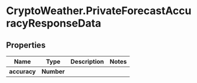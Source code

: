 # CryptoWeather.PrivateForecastAccuracyResponseData

## Properties
Name | Type | Description | Notes
------------ | ------------- | ------------- | -------------
**accuracy** | **Number** |  | 


